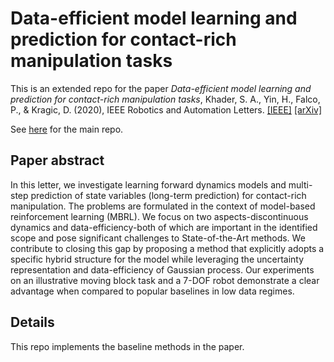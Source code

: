 # Data-efficient model learning and prediction for contact-rich manipulation tasks
This is an extended repo for the paper _Data-efficient model learning and prediction for contact-rich manipulation tasks_, Khader, S. A., Yin, H., Falco, P., & Kragic, D. (2020), IEEE Robotics and Automation Letters. [[IEEE]](https://ieeexplore.ieee.org/abstract/document/9097428?casa_token=9wIumGAKVBUAAAAA:k7VExJGP4MV7gURBvCNo8R2id69mKI8Wzak4O_mEJgvndl_WTy7IRts0AVlLavpFU-0YtTvijQ) [[arXiv]](https://arxiv.org/abs/1909.04915)

See [here](https://github.com/shbz80/model_learning) for the main repo. 

## Paper abstract
In this letter, we investigate learning forward dynamics models and multi-step prediction of state variables (long-term prediction) for contact-rich manipulation. The problems are formulated in the context of model-based reinforcement learning (MBRL). We focus on two aspects-discontinuous dynamics and data-efficiency-both of which are important in the identified scope and pose significant challenges to State-of-the-Art methods. We contribute to closing this gap by proposing a method that explicitly adopts a specific hybrid structure for the model while leveraging the uncertainty representation and data-efficiency of Gaussian process. Our experiments on an illustrative moving block task and a 7-DOF robot demonstrate a clear advantage when compared to popular baselines in low data regimes.

## Details
This repo implements the baseline methods in the paper.

